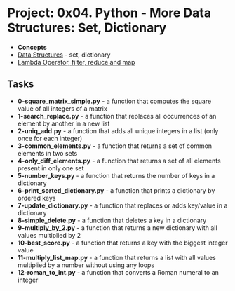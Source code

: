 
# Project: 0x04. Python - More Data Structures: Set, Dictionary
- **Concepts**
- [Data Structures](https://intranet.alxswe.com/rltoken/GmgoSUtBbHBW8suWkws51g) - set, dictionary
- [Lambda Operator, filter, reduce and map](https://intranet.alxswe.com/rltoken/53f4kKVT0-jyzrJstOSJWg)
## Tasks
- **0-square_matrix_simple.py** - a function that computes the square value of all integers of a matrix
- **1-search_replace.py** - a function that replaces all occurrences of an element by another in a new list
- **2-uniq_add.py** - a function that adds all unique integers in a list (only once for each integer)
- **3-common_elements.py** - a function that returns a set of common elements in two sets
- **4-only_diff_elements.py** - a function that returns a set of all elements present in only one set
- **5-number_keys.py** - a function that returns the number of keys in a dictionary
- **6-print_sorted_dictionary.py** - a function that prints a dictionary by ordered keys
- **7-update_dictionary.py** - a function that replaces or adds key/value in a dictionary
- **8-simple_delete.py** - a function that deletes a key in a dictionary
- **9-multiply_by_2.py** - a function that returns a new dictionary with all values multiplied by 2
- **10-best_score.py** - a function that returns a key with the biggest integer value
- **11-multiply_list_map.py** - a function that returns a list with all values multiplied by a number without using any loops
- **12-roman_to_int.py** - a function that converts a Roman numeral to an integer
